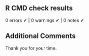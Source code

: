 ## R CMD check results

0 errors ✔ | 0 warnings ✔ | 0 notes ✔

## Additional Comments

Thank you for your time.
